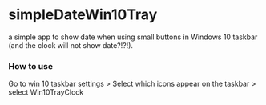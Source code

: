 # simpleDateWin10Tray
a simple app to show date when using small buttons in Windows 10 taskbar (and the clock will not show date?!?!).


### How to use
Go to win 10 taskbar settings > Select which icons appear on the taskbar > select Win10TrayClock

